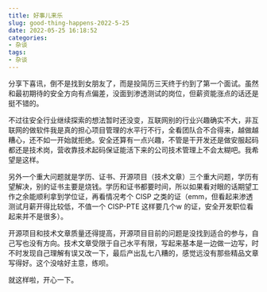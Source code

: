 ```yaml
---
title: 好事儿来乐
slug: good-thing-happens-2022-5-25
date: 2022-05-25 16:18:52
categories:
- 杂谈
tags:
- 杂谈
---
```


分享下喜讯，倒不是找到女朋友了，而是投简历三天终于约到了第一个面试。虽然和最初期待的安全方向有点偏差，没面到渗透测试的岗位，但薪资能涨点的话还是挺不错的。

不过往安全行业继续探索的想法暂时还没变，互联网别的行业兴趣确实不大，非互联网的做软件我是真的担心项目管理的水平行不行，全看团队合不合得来，越做越糟心，还不如一开始就拒绝。安全还算有一点兴趣，不管是干开发还是做安服起码都还是技术岗，营收靠技术起码保证能活下来的公司技术管理上不会太糊吧。我希望是这样。

另外一个重大问题就是学历、证书、开源项目（技术文章）三个重大问题，学历有望解决，别的证书主要是烧钱。学历和证书都要时间，所以如果看对眼的话期望工作之余能顺利拿到学位证，再看情况考个 CISP 之类的证（emm，但看起来渗透测试月薪开得比较低，不值一个 CISP-PTE 这样要几个w 的证，安全开发职位看起来并不是很多）。

开源项目和技术文章质量还得提高，开源项目目前的问题是没找到适合的参与，自己写也没有方向。技术文章受限于自己水平有限，写起来基本是一边做一边写，时不时发现自己理解有误又改一下，最后产出乱七八糟的，感觉远没有那些精品文章写得好。这个没啥好主意，练呗。

就这样啦，开心一下。